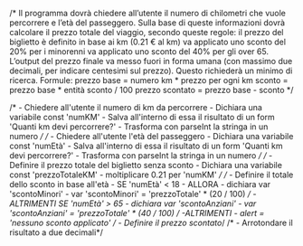 /* Il programma dovrà chiedere all’utente il numero di chilometri che vuole percorrere e l’età del passeggero.
Sulla base di queste informazioni dovrà calcolare il prezzo totale del viaggio, secondo queste regole:
il prezzo del biglietto è definito in base ai km (0.21 € al km)
va applicato uno sconto del 20% per i minorenni
va applicato uno sconto del 40% per gli over 65.
L’output del prezzo finale va messo fuori in forma umana (con massimo due decimali, per indicare centesimi sul prezzo).
Questo richiederà un minimo di ricerca.
Formule:
prezzo base = numero km * prezzo per ogni km
sconto = prezzo base * entità sconto / 100
prezzo scontato = prezzo base - sconto */

/* - Chiedere all'utente il numero di km da percorrere
        - Dichiara una variabile const 'numKM'
        - Salva all'interno di essa il risultato di un form 'Quanti km devi percorrere?'
        - Trasforma con parseInt la stringa in un numero */
/* - Chiedere all'utente l'età del passeggero
        - Dichiara una variabile const 'numEtà'
        - Salva all'interno di essa il risultato di un form 'Quanti km devi percorrere?'
        - Trasforma con parseInt la stringa in un numero */
/* - Definire il prezzo totale del biglietto senza sconto
        - Dichiara una variabile const 'prezzoTotaleKM'
        - moltiplicare 0.21 per 'numKM'  */
/* - Definire il totale dello sconto in base all'età
        - SE 'numEtà' < 18
        - ALLORA 
            - dichiara var 'scontoMinori'
            - var 'scontoMinori' = 'prezzoTotale' * (20 / 100) */
        - ALTRIMENTI SE 'numEtà' > 65
            - dichiara var 'scontoAnziani'
            - var 'scontoAnziani' = 'prezzoTotale' * (40 / 100) */
        -ALTRIMENTI
            - alert = 'nessuno sconto applicato'
/* - Definire il prezzo scontato*/
/* - Arrotondare il risultato a due decimali*/